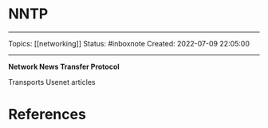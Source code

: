 # NNTP
---
Topics: [[networking]]
Status: #inboxnote
Created: 2022-07-09 22:05:00

---

**Network News Transfer Protocol**

Transports Usenet articles

# References
